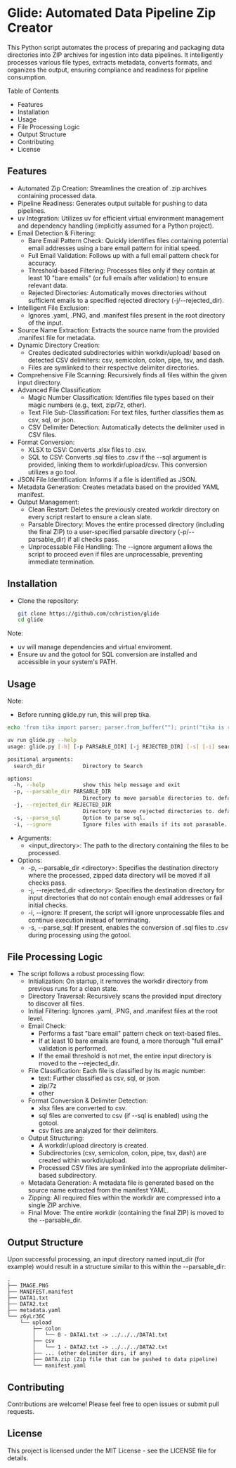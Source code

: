 # Glide: Automated Data Pipeline Zip Creator

This Python script automates the process of preparing and packaging data directories into ZIP archives for ingestion into data pipelines. It intelligently processes various file types, extracts metadata, converts formats, and organizes the output, ensuring compliance and readiness for pipeline consumption.

Table of Contents
- Features
- Installation
- Usage
- File Processing Logic
- Output Structure
- Contributing
- License

## Features

- Automated Zip Creation: Streamlines the creation of .zip archives containing processed data.
- Pipeline Readiness: Generates output suitable for pushing to data pipelines.
- uv Integration: Utilizes uv for efficient virtual environment management and dependency handling (implicitly assumed for a Python project).
- Email Detection & Filtering:
    - Bare Email Pattern Check: Quickly identifies files containing potential email addresses using a bare email pattern for initial speed.
    - Full Email Validation: Follows up with a full email pattern check for accuracy.
    - Threshold-based Filtering: Processes files only if they contain at least 10 "bare emails" (or full emails after validation) to ensure relevant data.
    - Rejected Directories: Automatically moves directories without sufficient emails to a specified rejected directory (-j/--rejected_dir).
- Intelligent File Exclusion:
    - Ignores .yaml, .PNG, and .manifest files present in the root directory of the input.
- Source Name Extraction: Extracts the source name from the provided .manifest file for metadata.
- Dynamic Directory Creation:
    - Creates dedicated subdirectories within workdir/upload/ based on detected CSV delimiters: csv, semicolon, colon, pipe, tsv, and dash.
    - Files are symlinked to their respective delimiter directories.
- Comprehensive File Scanning: Recursively finds all files within the given input directory.
- Advanced File Classification:
    - Magic Number Classification: Identifies file types based on their magic numbers (e.g., text, zip/7z, other).
    - Text File Sub-Classification: For text files, further classifies them as csv, sql, or json.
    - CSV Delimiter Detection: Automatically detects the delimiter used in CSV files.
- Format Conversion:
    - XLSX to CSV: Converts .xlsx files to .csv.
    - SQL to CSV: Converts .sql files to .csv if the --sql argument is provided, linking them to workdir/upload/csv. This conversion utilizes a go tool.
- JSON File Identification: Informs if a file is identified as JSON.
- Metadata Generation: Creates metadata based on the provided YAML manifest.
- Output Management:
    - Clean Restart: Deletes the previously created workdir directory on every script restart to ensure a clean slate.
    - Parsable Directory: Moves the entire processed directory (including the final ZIP) to a user-specified parsable directory (-p/--parsable_dir) if all checks pass.
    - Unprocessable File Handling: The --ignore argument allows the script to proceed even if files are unprocessable, preventing immediate termination.

## Installation

- Clone the repository:
    ```bash
    git clone https://github.com/cchristion/glide
    cd glide
    ```

Note:
- uv will manage dependencies and virtual enviroment.
- Ensure uv and the gotool for SQL conversion are installed and accessible in your system's PATH.

## Usage

Note:
- Before running glide.py run, this will prep tika.
```bash
echo 'from tika import parser; parser.from_buffer(""); print("tika is runing")' | uv run --with tika -
```

```bash
uv run glide.py --help 
usage: glide.py [-h] [-p PARSABLE_DIR] [-j REJECTED_DIR] [-s] [-i] search_dir

positional arguments:
  search_dir            Directory to Search

options:
  -h, --help            show this help message and exit
  -p, --parsable_dir PARSABLE_DIR
                        Directory to move parsable directories to. default: "parsable_dir"
  -j, --rejected_dir REJECTED_DIR
                        Directory to move rejected directories to. default: "rejected_dir"
  -s, --parse_sql       Option to parse sql.
  -i, --ignore          Ignore files with emails if its not parasable.
```
- Arguments:
    - \<input_directory>: The path to the directory containing the files to be processed.
- Options:
    - -p, --parsable_dir \<directory>: Specifies the destination directory where the processed, zipped data directory will be moved if all checks pass.
    - -j, --rejected_dir \<directory>: Specifies the destination directory for input directories that do not contain enough email addresses or fail initial checks.
    - -i, --ignore: If present, the script will ignore unprocessable files and continue execution instead of terminating.
    - -s, --parse_sql: If present, enables the conversion of .sql files to .csv during processing using the gotool.

## File Processing Logic
- The script follows a robust processing flow:
    - Initialization: On startup, it removes the workdir directory from previous runs for a clean state.
    - Directory Traversal: Recursively scans the provided input directory to discover all files.
    - Initial Filtering: Ignores .yaml, .PNG, and .manifest files at the root level.
    - Email Check:
        - Performs a fast "bare email" pattern check on text-based files.
        - If at least 10 bare emails are found, a more thorough "full email" validation is performed.
        - If the email threshold is not met, the entire input directory is moved to the --rejected_dir.
    - File Classification: Each file is classified by its magic number:
        - text: Further classified as csv, sql, or json.
        - zip/7z
        - other
    - Format Conversion & Delimiter Detection:
        - xlsx files are converted to csv.
        - sql files are converted to csv (if --sql is enabled) using the gotool.
        - csv files are analyzed for their delimiters.
    - Output Structuring:
        - A workdir/upload directory is created.
        - Subdirectories (csv, semicolon, colon, pipe, tsv, dash) are created within workdir/upload.
        - Processed CSV files are symlinked into the appropriate delimiter-based subdirectory.
    - Metadata Generation: A metadata file is generated based on the source name extracted from the manifest YAML.
    - Zipping: All required files within the workdir are compressed into a single ZIP archive.
    - Final Move: The entire workdir (containing the final ZIP) is moved to the --parsable_dir.
    
## Output Structure
Upon successful processing, an input directory named input_dir (for example) would result in a structure similar to this within the --parsable_dir:
```
.
├── IMAGE.PNG
├── MANIFEST.manifest
├── DATA1.txt
├── DATA2.txt
├── metadata.yaml
└── z6yLr36C
    └── upload
        ├── colon
        │   └── 0 - DATA1.txt -> ../../../DATA1.txt
        ├── csv
        │   └── 1 - DATA2.txt -> ../../../DATA2.txt
        ├── ... (other delimiter dirs, if any)
        ├── DATA.zip (Zip file that can be pushed to data pipeline)
        └── manifest.yaml
```
## Contributing
Contributions are welcome! Please feel free to open issues or submit pull requests.

## License
This project is licensed under the MIT License - see the LICENSE file for details.